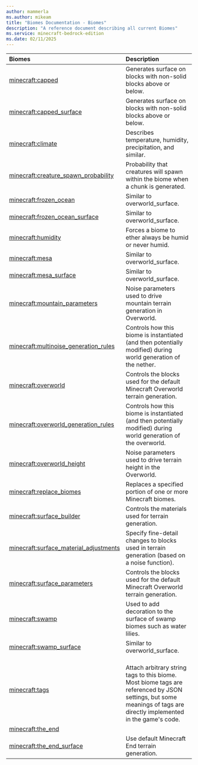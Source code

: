 ```yaml
---
author: mammerla
ms.author: mikeam
title: "Biomes Documentation - Biomes"
description: "A reference document describing all current Biomes"
ms.service: minecraft-bedrock-edition
ms.date: 02/11/2025 
---
```


| Biomes | Description |
|:-----|:----------|
| [minecraft:capped](Components/minecraftBiomes_capped.md)| Generates surface on blocks with non-solid blocks above or below. |
| [minecraft:capped_surface](Components/minecraftBiomes_capped_surface.md)| Generates surface on blocks with non-solid blocks above or below. |
| [minecraft:climate](Components/minecraftBiomes_climate.md)| Describes temperature, humidity, precipitation, and similar. |
| [minecraft:creature_spawn_probability](Components/minecraftBiomes_creature_spawn_probability.md)| Probability that creatures will spawn within the biome when a chunk is generated. |
| [minecraft:frozen_ocean](Components/minecraftBiomes_frozen_ocean.md)| Similar to overworld_surface. |
| [minecraft:frozen_ocean_surface](Components/minecraftBiomes_frozen_ocean_surface.md)| Similar to overworld_surface. |
| [minecraft:humidity](Components/minecraftBiomes_humidity.md)| Forces a biome to ether always be humid or never humid. |
| [minecraft:mesa](Components/minecraftBiomes_mesa.md)| Similar to overworld_surface. |
| [minecraft:mesa_surface](Components/minecraftBiomes_mesa_surface.md)| Similar to overworld_surface. |
| [minecraft:mountain_parameters](Components/minecraftBiomes_mountain_parameters.md)| Noise parameters used to drive mountain terrain generation in Overworld. |
| [minecraft:multinoise_generation_rules](Components/minecraftBiomes_multinoise_generation_rules.md)| Controls how this biome is instantiated (and then potentially modified) during world generation of the nether. |
| [minecraft:overworld](Components/minecraftBiomes_overworld.md)| Controls the blocks used for the default Minecraft Overworld terrain generation. |
| [minecraft:overworld_generation_rules](Components/minecraftBiomes_overworld_generation_rules.md)| Controls how this biome is instantiated (and then potentially modified) during world generation of the overworld. |
| [minecraft:overworld_height](Components/minecraftBiomes_overworld_height.md)| Noise parameters used to drive terrain height in the Overworld. |
| [minecraft:replace_biomes](Components/minecraftBiomes_replace_biomes.md)| Replaces a specified portion of one or more Minecraft biomes. |
| [minecraft:surface_builder](Components/minecraftBiomes_surface_builder.md)| Controls the materials used for terrain generation. |
| [minecraft:surface_material_adjustments](Components/minecraftBiomes_surface_material_adjustments.md)| Specify fine-detail changes to blocks used in terrain generation (based on a noise function). |
| [minecraft:surface_parameters](Components/minecraftBiomes_surface_parameters.md)| Controls the blocks used for the default Minecraft Overworld terrain generation. |
| [minecraft:swamp](Components/minecraftBiomes_swamp.md)| Used to add decoration to the surface of swamp biomes such as water lilies. |
| [minecraft:swamp_surface](Components/minecraftBiomes_swamp_surface.md)| Similar to overworld_surface. |
| [minecraft:tags](Components/minecraftBiomes_tags.md)| <br>Attach arbitrary string tags to this biome.<br>Most biome tags are referenced by JSON settings, but some meanings of tags are directly implemented in the game's code. |
| [minecraft:the_end](Components/minecraftBiomes_the_end.md)|  |
| [minecraft:the_end_surface](Components/minecraftBiomes_the_end_surface.md)| Use default Minecraft End terrain generation. |